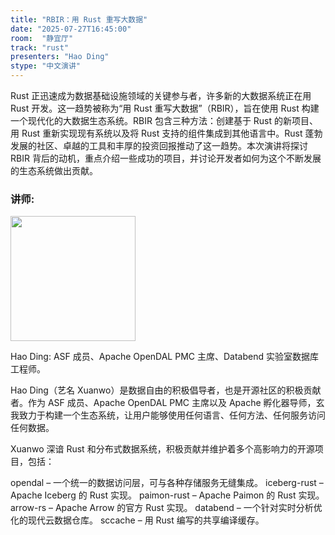 ```yaml
---
title: "RBIR：用 Rust 重写大数据"
date: "2025-07-27T16:45:00"
room:  "静宜厅"
track: "rust"
presenters: "Hao Ding"
stype: "中文演讲"
---
```


Rust 正迅速成为数据基础设施领域的关键参与者，许多新的大数据系统正在用 Rust 开发。这一趋势被称为“用 Rust 重写大数据”（RBIR），旨在使用 Rust 构建一个现代化的大数据生态系统。RBIR 包含三种方法：创建基于 Rust 的新项目、用 Rust 重新实现现有系统以及将 Rust 支持的组件集成到其他语言中。Rust 蓬勃发展的社区、卓越的工具和丰厚的投资回报推动了这一趋势。本次演讲将探讨 RBIR 背后的动机，重点介绍一些成功的项目，并讨论开发者如何为这个不断发展的生态系统做出贡献。

### 讲师:

<img src="https://sessionize.com/image/39cb-400o400o1-HpjfKW4W5qSJTBpFi7JwA.jpg" width="200" /><br/>

Hao Ding: ASF 成员、Apache OpenDAL PMC 主席、Databend 实验室数据库工程师。

Hao Ding（艺名 Xuanwo）是数据自由的积极倡导者，也是开源社区的积极贡献者。作为 ASF 成员、Apache OpenDAL PMC 主席以及 Apache 孵化器导师，玄我致力于构建一个生态系统，让用户能够使用任何语言、任何方法、任何服务访问任何数据。

Xuanwo 深谙 Rust 和分布式数据系统，积极贡献并维护着多个高影响力的开源项目，包括：

opendal – 一个统一的数据访问层，可与各种存储服务无缝集成。
iceberg-rust – Apache Iceberg 的 Rust 实现。
paimon-rust – Apache Paimon 的 Rust 实现。
arrow-rs – Apache Arrow 的官方 Rust 实现。
databend – 一个针对实时分析优化的现代云数据仓库。
sccache – 用 Rust 编写的共享编译缓存。